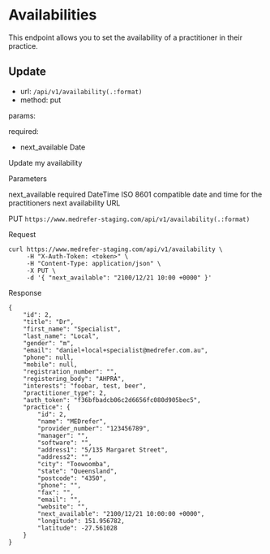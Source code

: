# Availabilities
This endpoint allows you to set the availability of a practitioner in their practice.

## Update
* url: ```/api/v1/availability(.:format)```
* method: put

params:

required:

* next_available Date

Update my availability

Parameters

next_available	required	DateTime	ISO 8601 compatible date and time for the practitioners next availability
URL

PUT ```https://www.medrefer-staging.com/api/v1/availability(.:format)```

Request
```
curl https://www.medrefer-staging.com/api/v1/availability \
     -H "X-Auth-Token: <token>" \
     -H "Content-Type: application/json" \
     -X PUT \
     -d '{ "next_available": "2100/12/21 10:00 +0000" }'
```

Response
```
{
    "id": 2,
    "title": "Dr",
    "first_name": "Specialist",
    "last_name": "Local",
    "gender": "m",
    "email": "daniel+local+specialist@medrefer.com.au",
    "phone": null,
    "mobile": null,
    "registration_number": "",
    "registering_body": "AHPRA",
    "interests": "foobar, test, beer",
    "practitioner_type": 2,
    "auth_token": "f36bfbadcb06c2d6656fc080d905bec5",
    "practice": {
        "id": 2,
        "name": "MEDrefer",
        "provider_number": "123456789",
        "manager": "",
        "software": "",
        "address1": "5/135 Margaret Street",
        "address2": "",
        "city": "Toowoomba",
        "state": "Queensland",
        "postcode": "4350",
        "phone": "",
        "fax": "",
        "email": "",
        "website": "",
        "next_available": "2100/12/21 10:00:00 +0000",
        "longitude": 151.956782,
        "latitude": -27.561028
    }
}
```
